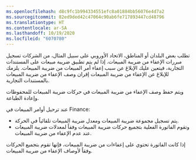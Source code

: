 ```yaml
---
ms.openlocfilehash: d8c9fc1b994334551efc8a01884bb56076e4d7a2
ms.sourcegitcommit: 82ed9ded42c47064c90ab6fe717893447cd48796
ms.translationtype: HT
ms.contentlocale: ar-SA
ms.lasthandoff: 10/19/2020
ms.locfileid: "6070780"
---
```

تطلب بعض البلدان أو المناطق، الاتحاد الأوروبي على سبيل المثال، من الشركات تسجيل مبررات الإعفاء من ضريبة المبيعات. إذا لم يتم تطبيق ضريبة مبيعات على المستندات التجارية، فيتعين عليك الإبلاغ عن سبب إعفاء أمر المبيعات من ضريبة المبيعات. يلزمك للإبلاغ عن الإعفاء من ضريبة المبيعات إقران وصف الإعفاء من ضريبة المبيعات بالمستندات التجارية.
 
ويتم حفظ وصف الإعفاء من ضريبة المبيعات في حركات ضريبة المبيعات للمحفوظات وإعادة الطباعة.

عند ترحيل أوامر المبيعات في Finance:

- يتم تسجيل مجموعة ضريبة المبيعات ومعدل ضريبة المبيعات تلقائياً في الحركة.
- وتقوم الفاتورة الفعلية بتجميع حركات ضريبة المبيعات وفقاً لمعدلات ضريبة المبيعات عند عدم الإعفاء من ضريبة المبيعات.


إذا كانت الفاتورة تحتوي على إعفاءات من ضريبة المبيعات، فإنها تقوم بتجميع الحركات وفقاً لأوصاف الإعفاء من ضريبة المبيعات.

